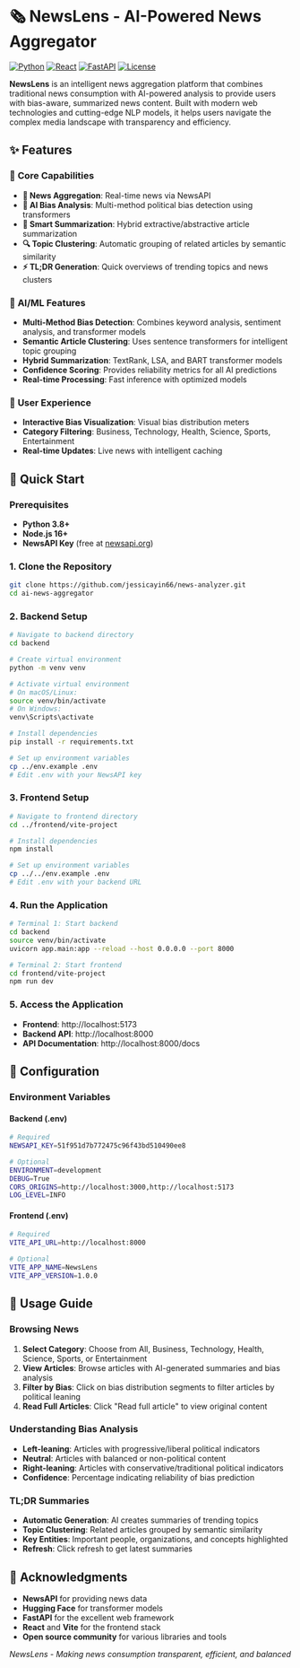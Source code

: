 # 🗞️ NewsLens - AI-Powered News Aggregator

[![Python](https://img.shields.io/badge/Python-3.8+-blue.svg)](https://python.org)
[![React](https://img.shields.io/badge/React-19-blue.svg)](https://reactjs.org)
[![FastAPI](https://img.shields.io/badge/FastAPI-0.100+-green.svg)](https://fastapi.tiangolo.com)
[![License](https://img.shields.io/badge/License-MIT-yellow.svg)](LICENSE)

**NewsLens** is an intelligent news aggregation platform that combines traditional news consumption with AI-powered analysis to provide users with bias-aware, summarized news content. Built with modern web technologies and cutting-edge NLP models, it helps users navigate the complex media landscape with transparency and efficiency.

## ✨ Features

### 🎯 **Core Capabilities**
- **📰 News Aggregation**: Real-time news via NewsAPI
- **🤖 AI Bias Analysis**: Multi-method political bias detection using transformers
- **📝 Smart Summarization**: Hybrid extractive/abstractive article summarization
- **🔍 Topic Clustering**: Automatic grouping of related articles by semantic similarity
- **⚡ TL;DR Generation**: Quick overviews of trending topics and news clusters

### 🧠 **AI/ML Features**
- **Multi-Method Bias Detection**: Combines keyword analysis, sentiment analysis, and transformer models
- **Semantic Article Clustering**: Uses sentence transformers for intelligent topic grouping
- **Hybrid Summarization**: TextRank, LSA, and BART transformer models
- **Confidence Scoring**: Provides reliability metrics for all AI predictions
- **Real-time Processing**: Fast inference with optimized models

### 🎨 **User Experience**
- **Interactive Bias Visualization**: Visual bias distribution meters
- **Category Filtering**: Business, Technology, Health, Science, Sports, Entertainment
- **Real-time Updates**: Live news with intelligent caching

## 🚀 Quick Start

### Prerequisites
- **Python 3.8+**
- **Node.js 16+**
- **NewsAPI Key** (free at [newsapi.org](https://newsapi.org))

### 1. Clone the Repository
```bash
git clone https://github.com/jessicayin66/news-analyzer.git
cd ai-news-aggregator
```

### 2. Backend Setup
```bash
# Navigate to backend directory
cd backend

# Create virtual environment
python -m venv venv

# Activate virtual environment
# On macOS/Linux:
source venv/bin/activate
# On Windows:
venv\Scripts\activate

# Install dependencies
pip install -r requirements.txt

# Set up environment variables
cp ../env.example .env
# Edit .env with your NewsAPI key
```

### 3. Frontend Setup
```bash
# Navigate to frontend directory
cd ../frontend/vite-project

# Install dependencies
npm install

# Set up environment variables
cp ../../env.example .env
# Edit .env with your backend URL
```

### 4. Run the Application
```bash
# Terminal 1: Start backend
cd backend
source venv/bin/activate
uvicorn app.main:app --reload --host 0.0.0.0 --port 8000

# Terminal 2: Start frontend
cd frontend/vite-project
npm run dev
```

### 5. Access the Application
- **Frontend**: http://localhost:5173
- **Backend API**: http://localhost:8000
- **API Documentation**: http://localhost:8000/docs

## 🔧 Configuration

### Environment Variables

#### Backend (.env)
```bash
# Required
NEWSAPI_KEY=51f951d7b772475c96f43bd510490ee8

# Optional
ENVIRONMENT=development
DEBUG=True
CORS_ORIGINS=http://localhost:3000,http://localhost:5173
LOG_LEVEL=INFO
```

#### Frontend (.env)
```bash
# Required
VITE_API_URL=http://localhost:8000

# Optional
VITE_APP_NAME=NewsLens
VITE_APP_VERSION=1.0.0
```

## 📖 Usage Guide

### **Browsing News**
1. **Select Category**: Choose from All, Business, Technology, Health, Science, Sports, or Entertainment
2. **View Articles**: Browse articles with AI-generated summaries and bias analysis
3. **Filter by Bias**: Click on bias distribution segments to filter articles by political leaning
4. **Read Full Articles**: Click "Read full article" to view original content

### **Understanding Bias Analysis**
- **Left-leaning**: Articles with progressive/liberal political indicators
- **Neutral**: Articles with balanced or non-political content
- **Right-leaning**: Articles with conservative/traditional political indicators
- **Confidence**: Percentage indicating reliability of bias prediction

### **TL;DR Summaries**
- **Automatic Generation**: AI creates summaries of trending topics
- **Topic Clustering**: Related articles grouped by semantic similarity
- **Key Entities**: Important people, organizations, and concepts highlighted
- **Refresh**: Click refresh to get latest summaries

## 🙏 Acknowledgments

- **NewsAPI** for providing news data
- **Hugging Face** for transformer models
- **FastAPI** for the excellent web framework
- **React** and **Vite** for the frontend stack
- **Open source community** for various libraries and tools

*NewsLens - Making news consumption transparent, efficient, and balanced*
